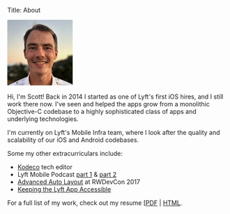 Title: About

<div class="left-column">
    <p><img src="/images/me.jpg" id="me"></p>
</div>

<div class="right-column" markdown>

Hi, I'm Scott! Back in 2014 I started as one of Lyft's first iOS hires, and I
still work there now. I've seen and helped the apps grow from a monolithic
Objective-C codebase to a highly sophisticated class of apps and underlying
technologies.

I'm currently on Lyft's Mobile Infra team, where I look after the quality and
scalability of our iOS and Android codebases.

Some my other extracurriculars include:

* [Kodeco] tech editor
* Lyft Mobile Podcast [part 1] &amp; [part 2]
* [Advanced Auto Layout] at RWDevCon 2017
* [Keeping the Lyft App Accessible]

For a full list of my work, check out my resume [[PDF]({static}/resume.pdf) |
[HTML]({static}/resume.html).
</div>

[Kodeco]: https://www.kodeco.com/u/scottb
[part 1]: https://podcasts.apple.com/us/podcast/mobile-architecture-pt-1-with-scott-berrevoets/id1453587931?i=1000512549072
[part 2]: https://podcasts.apple.com/us/podcast/mobile-architecture-pt-2-with-scott-berrevoets/id1453587931?i=1000515349124
[Advanced Auto Layout]: https://www.raywenderlich.com/4250-rwdevcon-2017-vault-tutorials/lessons/2
[Keeping the Lyft App Accessible]: https://eng.lyft.com/keeping-lyft-accessible-53155f0098b9?gi=6583179e42f4
